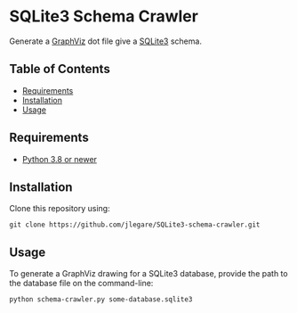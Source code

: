 # SQLite3 Schema Crawler

Generate a [GraphViz](https://graphviz.gitlab.io) dot file give a [SQLite3](https://www.sqlite.org/index.html) schema.

## Table of Contents

* [Requirements](#requirements)
* [Installation](#installation)
* [Usage](#usage)

## Requirements

* [Python 3.8 or newer](https://www.python.org/downloads/)

## Installation

Clone this repository using:
```
git clone https://github.com/jlegare/SQLite3-schema-crawler.git
```

## Usage

To generate a GraphViz drawing for a SQLite3 database, provide the path to the database file on the command-line:
```
python schema-crawler.py some-database.sqlite3
```
